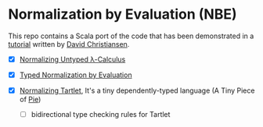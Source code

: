 # Normalization by Evaluation (NBE)

This repo contains a Scala port of the code that has been demonstrated in a [tutorial](http://davidchristiansen.dk/tutorials/nbe/) written by [David Christiansen](http://davidchristiansen.dk/). 


- [x] [Normalizing Untyped λ-Calculus](https://github.com/heyrutvik/nbe-a-tutorial/tree/master/src/main/scala/nbe/untyped)

- [x] [Typed Normalization by Evaluation](https://github.com/heyrutvik/nbe-a-tutorial/tree/master/src/main/scala/nbe/typed/simply)

- [x] [Normalizing Tartlet](https://github.com/heyrutvik/nbe-a-tutorial/tree/master/src/main/scala/nbe/typed/dependently), It's a tiny dependently-typed language (A Tiny Piece of [Pie](https://github.com/the-little-typer/pie))
    
    - [ ] bidirectional type checking rules for Tartlet